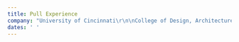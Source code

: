 ```yaml
---
title: Pull Experience
company: "University of Cincinnati\r\n\nCollege of Design, Architecture, Art, and Planning\r\n\nClass of 2015"
dates: ' '
---
```


